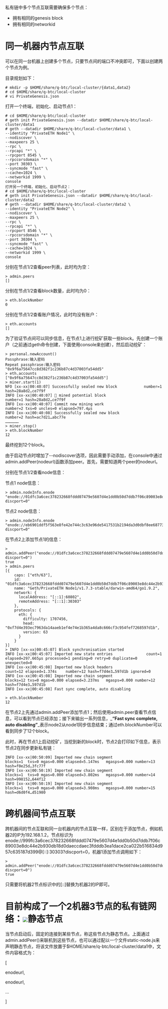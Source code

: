 私有链中多个节点互联需要确保多个节点：

* 拥有相同的genesis block
* 拥有相同的networkid

# 同一机器内节点互联

可以在同一台机器上创建多个节点，只要节点间的端口不冲突即可，下面以创建两个节点为例。

目录规划如下：

```
# mkdir -p $HOME/share/q-btc/local-cluster/{data1,data2}
# cd $HOME/share/q-btc/local-cluster
# vi PrivateGenesis.json
```

打开一个终端，初始化、启动节点1：

```
# cd $HOME/share/q-btc/local-cluster
# geth init PrivateGenesis.json --datadir $HOME/share/q-btc/local-cluster/data1
# geth --datadir $HOME/share/q-btc/local-cluster/data1 \
--identity "PrivateETH Node1" \
--nodiscover \
--maxpeers 25 \
--rpc \
--rpcapi "*" \
--rpcport 8545 \
--rpccorsdomain "*" \
--port 30303 \
--syncmode "fast" \
--cache=1024 \
--networkid 1999 \
console
打开另一个终端，初始化、启动节点2：
# cd $HOME/share/q-btc/local-cluster
# geth init PrivateGenesis.json --datadir $HOME/share/q-btc/local-cluster/data2
# geth --datadir $HOME/share/q-btc/local-cluster/data2 \
--identity "PrivateETH Node2" \
--nodiscover \
--maxpeers 25 \
--rpc \
--rpcapi "*" \
--rpcport 8546 \
--rpccorsdomain "*" \
--port 30304 \
--syncmode "fast" \
--cache=1024 \
--networkid 1999 \
console
```

分别在节点1/2查看peer列表，此时均为空：

```
> admin.peers
[]
```

分别在节点1/2查看block数量，此时均为0：

```
> eth.blockNumber
0
```

分别在节点1/2查看账户情况，此时均没有账户：

```
> eth.accounts
[]
```

为了验证节点间可以同步信息，在节点1上进行挖矿获取一些block。先创建一个账户（之前通过geth命令创建，下面使用console来创建），然后启动挖矿：

```
> personal.newAccount()
Passphrase:输入密码
Repeat passphrase:输入密码
"0x9f6a75647cc8d382f1c236b87c4d37003fa54dd5"
> eth.accounts
["0x9f6a75647cc8d382f1c236b87c4d37003fa54dd5"]
> miner.start(1)
NFO [xx-xx|00:40:07] Successfully sealed new block            number=1 hash=28a8d2…ce7f9f
INFO [xx-xx|00:40:07] 🔨 mined potential block                  number=1 hash=28a8d2…ce7f9f
INFO [xx-xx|00:40:07] Commit new mining work                   number=2 txs=0 uncles=0 elapsed=797.4µs
INFO [xx-xx|00:40:08] Successfully sealed new block            number=2 hash=ac7d21…abc77e
………………
> miner.stop()
> eth.blockNumber
12
```

最终挖到12个block。

由于启动节点时增加了--nodiscover选项，因此需要手动添加，在console中通过admin.addPeer\(nodeurl\)函数添加peer。首先，需要知道两个peer的nodeurl。

分别在节点1/2查看node信息：

节点1 node信息：

```
> admin.nodeInfo.enode
"enode://01dfc3a6cec378232668fddd07479e5607d4e1dd0b50d7ddb7f06c89003e8dc44e2b930db18d0daeccdaec3fdddb3ea1dace2ca022b516834d957c635187d399@[::]:30303?discport=0"
```

节点2 node信息：

```
> admin.nodeInfo.enode
"enode://eb6901ddf5f563e8fe42e744c3c63e96de5417531b2194da3d0dbf8ee68773d024261330ed6aeeebe3ee1eea60be4947676f421f03f64bf875ee5e968ab45449@[::]:30304?discport=0"
```

在节点2上添加节点1的信息：

```
> admin.addPeer("enode://01dfc3a6cec378232668fddd07479e5607d4e1dd0b50d7ddb7f06c89003e8dc44e2b930db18d0daeccdaec3fdddb3ea1dace2ca022b516834d957c635187d399@[::]:30303?discport=0")
true
> admin.peers
[{
    caps: ["eth/63"],
    id: "01dfc3a6cec378232668fddd07479e5607d4e1dd0b50d7ddb7f06c89003e8dc44e2b930db18d0daeccdaec3fdddb3ea1dace2ca022b516834d957c635187d399",
    name: "Geth/PrivateETH Node1/v1.7.3-stable/darwin-amd64/go1.9.2",
    network: {
      localAddress: "[::1]:60802",
      remoteAddress: "[::1]:30303"
    },
    protocols: {
      eth: {
        difficulty: 1707456,
        head: "0xf7d4e393ec7963da14aaeb1ef4e74e1b365a4da8c666cf3c954fef7268597d1b",
        version: 63
      }
    }
}]
> INFO [xx-xx|00:45:07] Block synchronisation started
INFO [xx-xx|00:45:07] Imported new state entries               count=1 elapsed=297.665µs processed=1 pending=0 retry=0 duplicate=0 unexpected=0
INFO [xx-xx|00:45:08] Imported new block headers               count=12 elapsed=1.374s    number=12 hash=f7d4e3…597d1b ignored=0
INFO [xx-xx|00:45:08] Imported new chain segment               blocks=12 txs=0 mgas=0.000 elapsed=3.237ms   mgasps=0.000 number=12 hash=f7d4e3…597d1b
INFO [xx-xx|00:45:08] Fast sync complete, auto disabling

> eth.blockNumber
12
```

在节点2上先通过admin.addPeer添加节点1；然后使用admin.peer查看节点信息，可以看到节点已经添加；接下来输出一系列信息，_**“Fast sync complete, auto disabling”**_表示node2从node1同步信息结束；通过eth.blockNumber可以看到同步了12个block。

此时，再在节点1上启动挖矿，当挖到新的block时，节点2会打印如下信息，表示节点2在同步更新私有链：

```
INFO [xx-xx|00:50:09] Imported new chain segment               blocks=1  txs=0 mgas=0.000 elapsed=5.147ms   mgasps=0.000 number=13 hash=f0e25d…3fc77f
INFO [xx-xx|00:50:19] Imported new chain segment               blocks=1  txs=0 mgas=0.000 elapsed=3.802ms   mgasps=0.000 number=14 hash=998152…644f12
INFO [xx-xx|00:50:19] Imported new chain segment               blocks=1  txs=0 mgas=0.000 elapsed=3.908ms   mgasps=0.000 number=15 hash=d6d0f4…d51980
```

# 跨机器间节点互联

跨机器间的节点互联和同一台机器内的节点互联一样，区别在于添加节点，例如机器2的IP为192.168.1.2，节点标识为enode://999fc3a6cec378232668fddd07479e5607d4e1dd0b50d7ddb7f06c89003e8dc44e2b930db18d0daeccdaec3fdddb3ea1dace2ca022b516834d957c635187d399@\[::\]:30303?discport=0，机器1添加节点调用如下：

```
> admin.addPeer("enode://01dfc3a6cec378232668fddd07479e5607d4e1dd0b50d7ddb7f06c89003e8dc44e2b930db18d0daeccdaec3fdddb3ea1dace2ca022b516834d957c635187d399@192.168.1.2:30303?discport=0")
true
```

只需要将机器2节点标识中的\[::\]替换为机器2的IP即可。

# 目前构成了一个2机器3节点的私有链网络：![](/assets/3.1.20.png)静态节点

当节点启动后，固定的连接到某些节点，称这些节点为静态节点。上面通过admin.addPeer\(\)来联机到这些节点，也可以通过配以一个文件static-node.js来声明静态节点，将该文件放置于$HOME/share/q-btc/local-cluster/data1中，文件内容格式为：

\[

enodeurl,

enodeurl,

...

\]

